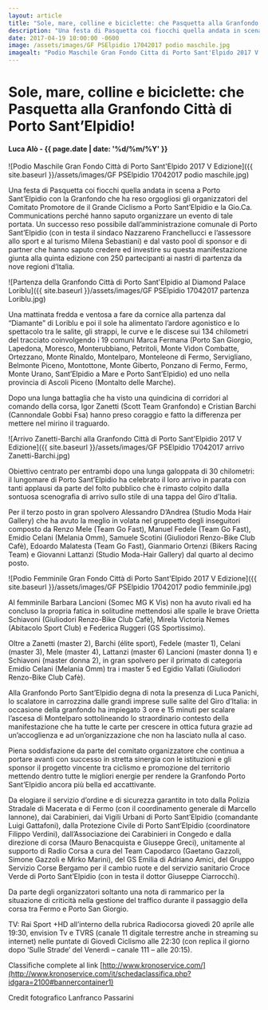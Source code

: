 ```yaml
---
layout: article
title: "Sole, mare, colline e biciclette: che Pasquetta alla Granfondo Città di Porto Sant’Elpidio!"
description: "Una festa di Pasquetta coi fiocchi quella andata in scena a Porto Sant’Elpidio con la Granfondo che ha reso orgogliosi gli organizzatori del Comitato Promotore de il Grande Ciclismo a Porto Sant’Elpidio e la Gio.Ca. Communications perché hanno saputo organizzare un evento di tale portata. Un successo reso possibile dall’amministrazione comunale di Porto Sant’Elpidio (con in testa il sindaco Nazzareno Franchellucci e l’assessore allo sport e al turismo Milena Sebastiani) e dal vasto pool di sponsor e di partner che hanno saputo credere ed investire su questa manifestazione giunta alla quinta edizione con 250 partecipanti ai nastri di partenza da nove regioni d’Italia."
date: 2017-04-19 10:00:00 -0600
image: /assets/images/GF PSElpidio 17042017 podio maschile.jpg
imagealt: "Podio Maschile Gran Fondo Citta di Porto Sant'Elpido 2017 V Edizione"
---
```


# Sole, mare, colline e biciclette: che Pasquetta alla Granfondo Città di Porto Sant’Elpidio!

#### Luca Alò - {{ page.date | date: '%d/%m/%Y' }}

![Podio Maschile Gran Fondo Città di Porto Sant'Elpido 2017 V Edizione]({{ site.baseurl }}/assets/images/GF PSElpidio 17042017 podio maschile.jpg)

Una festa di Pasquetta coi fiocchi quella andata in scena a Porto Sant’Elpidio con la Granfondo che ha reso orgogliosi gli organizzatori del Comitato Promotore de il Grande Ciclismo a Porto Sant’Elpidio e la Gio.Ca. Communications perché hanno saputo organizzare un evento di tale portata. Un successo reso possibile dall’amministrazione comunale di Porto Sant’Elpidio (con in testa il sindaco Nazzareno Franchellucci e l’assessore allo sport e al turismo Milena Sebastiani) e dal vasto pool di sponsor e di partner che hanno saputo credere ed investire su questa manifestazione giunta alla quinta edizione con 250 partecipanti ai nastri di partenza da nove regioni d’Italia.

![Partenza della Granfondo Città di Porto Sant'Elpidio al Diamond Palace Loriblu]({{ site.baseurl }}/assets/images/GF PSElpidio 17042017 partenza Loriblu.jpg)

Una mattinata fredda e ventosa a fare da cornice alla partenza dal “Diamante” di Loriblu e poi il sole ha alimentato l’ardore agonistico e lo spettacolo tra le salite, gli strappi, le curve e le discese sui 134 chilometri del tracciato coinvolgendo i 19 comuni Marca Fermana (Porto San Giorgio, Lapedona, Moresco, Monterubbiano, Petritoli, Monte Vidon Combatte, Ortezzano, Monte Rinaldo, Montelparo, Monteleone di Fermo, Servigliano, Belmonte Piceno, Montottone, Monte Giberto, Ponzano di Fermo, Fermo, Monte Urano, Sant’Elpidio a Mare e Porto Sant’Elpidio) ed uno nella provincia di Ascoli Piceno (Montalto delle Marche).

Dopo una lunga battaglia che ha visto una quindicina di corridori al comando della corsa, Igor Zanetti (Scott Team Granfondo) e Cristian Barchi (Cannondale Gobbi Fsa) hanno preso coraggio e fatto la differenza per mettere nel mirino il traguardo.

![Arrivo Zanetti-Barchi alla Granfondo Città di Porto Sant'Elpidio 2017 V Edizione]({{ site.baseurl }}/assets/images/GF PSElpidio 17042017 arrivo Zanetti-Barchi.jpg)

Obiettivo centrato per entrambi dopo una lunga galoppata di 30 chilometri: il lungomare di Porto Sant’Elpidio ha celebrato il loro arrivo in parata con tanti applausi da parte del folto pubblico che è rimasto colpito dalla sontuosa scenografia di arrivo sullo stile di una tappa del Giro d’Italia.

Per il terzo posto in gran spolvero Alessandro D’Andrea (Studio Moda Hair Gallery) che ha avuto la meglio in volata nel gruppetto degli inseguitori composto da Renzo Mele (Team Go Fast), Manuel Fedele (Team Go Fast), Emidio Celani (Melania Omm), Samuele Scotini (Giuliodori Renzo-Bike Club Cafè), Edoardo Malatesta (Team Go Fast), Gianmario Ortenzi (Bikers Racing Team) e Giovanni Lattanzi (Studio Moda-Hair Gallery) dal quarto al decimo posto.

![Podio Femminile Gran Fondo Città di Porto Sant'Elpido 2017 V Edizione]({{ site.baseurl }}/assets/images/GF PSElpidio 17042017 podio femminile.jpg)

Al femminile Barbara Lancioni (Somec MG K Vis) non ha avuto rivali ed ha concluso la propria fatica in solitudine mettendosi alle spalle le brave Orietta Schiavoni (Giuliodori Renzo-Bike Club Cafè), Mirela Victoria Nemes (Abitacolo Sport Club) e Federica Ruggeri (GS Sportissimo).

Oltre a Zanetti (master 2), Barchi (élite sport), Fedele (master 1), Celani (master 3), Mele (master 4), Lattanzi (master 6) Lancioni (master donna 1) e Schiavoni (master donna 2), in gran spolvero per il primato di categoria Emidio Celani (Melania Omm) tra i master 5 ed Egidio Vallati (Giuliodori Renzo-Bike Club Cafè).

Alla Granfondo Porto Sant’Elpidio degna di nota la presenza di Luca Panichi, lo scalatore in carrozzina dalle grandi imprese sulle salite del Giro d’Italia: in occasione della granfondo ha impiegato 3 ore e 15 minuti per scalare l’ascesa di Montelparo sottolineando lo straordinario contesto della manifestazione che ha tutte le carte per crescere in ottica futura grazie ad un’accoglienza e ad un’organizzazione che non ha lasciato nulla al caso.

Piena soddisfazione da parte del comitato organizzatore che continua a portare avanti con successo in stretta sinergia con le istituzioni e gli sponsor il progetto vincente tra ciclismo e promozione del territorio mettendo dentro tutte le migliori energie per rendere la Granfondo Porto Sant’Elpidio ancora più bella ed accattivante.

Da elogiare il servizio d’ordine e di sicurezza garantito in toto dalla Polizia Stradale di Macerata e di Fermo (con il coordinamento generale di Marcello Iannone), dai Carabinieri, dai Vigili Urbani di Porto Sant’Elpidio (comandante Luigi Gattafoni), dalla Protezione Civile di Porto Sant’Elpidio (coordinatore Filippo Verdini), dall’Associazione dei Carabinieri in Congedo e dalla direzione di corsa (Mauro Benacquista e Giuseppe Greci), unitamente al supporto di Radio Corsa a cura del Team Capodarco (Gaetano Gazzoli, Simone Gazzoli e Mirko Marini), del GS Emilia di Adriano Amici, del Gruppo Servizio Corse Bergamo per il cambio ruote e del servizio sanitario Croce Verde di Porto Sant’Elpidio (con in testa il dottor Giuseppe Ciarrocchi).

Da parte degli organizzatori soltanto una nota di rammarico per la situazione di criticità nella gestione del traffico durante il passaggio della corsa tra Fermo e Porto San Giorgio.

TV: Rai Sport +HD all’interno della rubrica Radiocorsa giovedì 20 aprile alle 19:30, envision Tv e TVRS (canale 11 digitale terrestre anche in streaming su internet) nelle puntate di Giovedì Ciclismo alle 22:30 (con replica il giorno dopo ‘Sulle Strade’ del Venerdì – canale 111 – alle 20:15).

Classifiche complete al link [http://www.kronoservice.com/](http://www.kronoservice.com/it/schedaclassifica.php?idgara=2100#bannercontainer1)

Credit fotografico Lanfranco Passarini